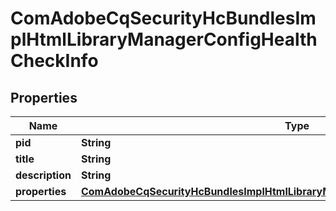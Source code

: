 

# ComAdobeCqSecurityHcBundlesImplHtmlLibraryManagerConfigHealthCheckInfo

## Properties

Name | Type | Description | Notes
------------ | ------------- | ------------- | -------------
**pid** | **String** |  |  [optional]
**title** | **String** |  |  [optional]
**description** | **String** |  |  [optional]
**properties** | [**ComAdobeCqSecurityHcBundlesImplHtmlLibraryManagerConfigHealthCheckProperties**](ComAdobeCqSecurityHcBundlesImplHtmlLibraryManagerConfigHealthCheckProperties.md) |  |  [optional]



